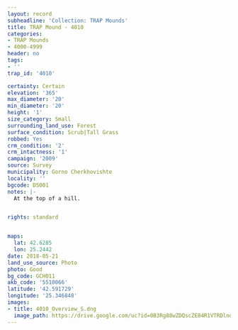 ```yaml
---
layout: record
subheadline: 'Collection: TRAP Mounds'
title: TRAP Mound - 4010
categories:
- TRAP Mounds
- 4000-4999
header: no
tags:
- ''
trap_id: '4010'

certainty: Certain
elevation: '365'
max_diameter: '20'
min_diameter: '20'
height: '1'
size_category: Small
surrounding_land_use: Forest
surface_condition: Scrub|Tall Grass
robbed: Yes
crm_condition: '2'
crm_intactness: '1'
campaign: '2009'
source: Survey
municipality: Gorno Cherkhovishte
locality: ''
bgcode: DS001
notes: |-
  At the top of a hill.


rights: standard


maps:
  lat: 42.6285
  lon: 25.2442
date: 2018-05-21
land_use_source: Photo
photo: Good
bg_code: GCH011
akb_code: '5510066'
latitude: '42.591729'
longitude: '25.346848'
images:
- title: 4010_Overview_S.dng
  image_path: https://drive.google.com/uc?id=0B3Rg88wZDQscZE84R1VTRDlnd2M
---
```

